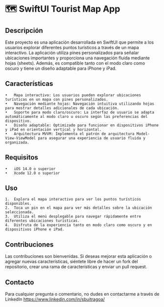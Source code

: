 # 🗺️ SwiftUI Tourist Map App

## Descripción

Este proyecto es una aplicación desarrollada en SwiftUI que permite a los usuarios explorar diferentes puntos turísticos a través de un mapa interactivo. 
La aplicación utiliza pines personalizados para señalar ubicaciones importantes y proporciona una navegación fluida mediante hojas (sheets). 
Además, es compatible tanto con el modo claro como oscuro y tiene un diseño adaptable para iPhone y iPad.

## Características

	•	Mapa interactivo: Los usuarios pueden explorar ubicaciones turísticas en un mapa con pines personalizados.
	•	Navegación mediante hojas: Navegación intuitiva utilizando hojas para mostrar detalles adicionales de cada ubicación.
	•	Soporte para modo claro/oscuro: La interfaz de usuario se adapta automáticamente al modo claro u oscuro según las preferencias del dispositivo.
	•	Diseño adaptable: Optimizado para funcionar en dispositivos iPhone y iPad en orientación vertical y horizontal.
	•	Arquitectura MVVM: Implementa el patrón de arquitectura Model-View-ViewModel para asegurar una experiencia de usuario fluida y organizada.

## Requisitos

	•	iOS 14.0 o superior
	•	Xcode 12.0 o superior

## Uso

	1.	Explora el mapa interactivo para ver los puntos turísticos disponibles.
	2.	Toca un pin en el mapa para ver más detalles sobre la ubicación seleccionada.
	3.	Utiliza el menú desplegable para navegar rápidamente entre diferentes ubicaciones turísticas.
	4.	Disfruta de la experiencia tanto en modo claro como oscuro y en dispositivos iPhone e iPad.

## Contribuciones

Las contribuciones son bienvenidas. Si deseas mejorar esta aplicación o agregar nuevas características, 
siéntete libre de hacer un fork del repositorio, crear una rama de características y enviar un pull request.


## Contacto

Para cualquier pregunta o comentario, no dudes en contactarme a través de 
LinkedIn https://www.linkedin.com/in/sbuitragoa/


